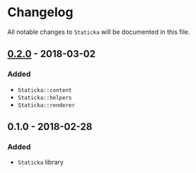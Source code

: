 # Changelog

All notable changes to `Staticka` will be documented in this file.

## [0.2.0](https://github.com/staticka/staticka/compare/v0.1.0...v0.2.0) - 2018-03-02

### Added
- `Staticka::content`
- `Staticka::helpers`
- `Staticka::renderer`

## 0.1.0 - 2018-02-28

### Added
- `Staticka` library